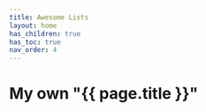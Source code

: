 ```yaml
---
title: Awesome Lists
layout: home
has_children: true
has_toc: true
nav_order: 4
---
```


# My own "{{ page.title }}"